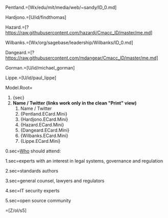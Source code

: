 Pentland.=[Wx/edu/mit/media/web/~sandy/ID_0.md]

Hardjono.=[U/id/findthomas]

Hazard.=[?https://raw.githubusercontent.com/hazardj/Cmacc_ID/master/me.md]

Wilbanks.=[Wx/org/sagebase/leadership/Wilbanks/ID_0.md]

Dangeard.=[?https://raw.githubusercontent.com/mdangear/Cmacc_ID/master/me.md]

Gorman.=[U/id/michael_gorman]

Lippe.=[U/id/paul_lippe]

Model.Root=<ol><li>{sec}<li><b>Name / Twitter (links work only in the clean "Print" view)</b><ol><li>Name / Twitter<li>{Pentland.ECard.Mini}<li>{Hardjono.ECard.Mini}<li>{Hazard.ECard.Mini}<li>{Dangeard.ECard.Mini}<li>{Wilbanks.ECard.Mini}<li>{Lippe.ECard.Mini}</ol></ol>

0.sec=<a href="index.php?action=source&file=S/About/Conference/Who/0.md">Who</a> should attend:

1.sec=experts with an interest in legal systems, governance and regulation

2.sec=standards authors

3.sec=general counsel, lawyers and regulators

4.sec=IT security experts

5.sec=open source community

=[Z/ol/s5]